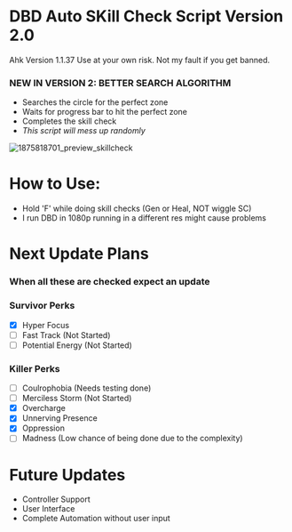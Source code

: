 # DBD Auto SKill Check Script Version 2.0
Ahk Version 1.1.37
Use at your own risk. Not my fault if you get banned.

### NEW IN VERSION 2: BETTER SEARCH ALGORITHM
* Searches the circle for the perfect zone
* Waits for progress bar to hit the perfect zone
* Completes the skill check
* *This script will mess up randomly*

![1875818701_preview_skillcheck](https://github.com/wVibzz/DeadByDaylight-Auto-Skill-Check/assets/113342610/df3b0560-2379-47f5-a83b-2fef3e608b8d)


# How to Use:
* Hold 'F' while doing skill checks (Gen or Heal, NOT wiggle SC)
* I run DBD in 1080p running in a different res might cause problems

# Next Update Plans 
### When all these are checked expect an update
### Survivor Perks
- [x] Hyper Focus
- [ ] Fast Track (Not Started)
- [ ] Potential Energy (Not Started)

### Killer Perks
- [ ] Coulrophobia (Needs testing done)
- [ ] Merciless Storm (Not Started)
- [x] Overcharge
- [x] Unnerving Presence
- [x] Oppression
- [ ] Madness (Low chance of being done due to the complexity)

# Future Updates
* Controller Support
* User Interface
* Complete Automation without user input
